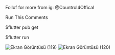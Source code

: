 Follof for more from ig: @Countrol4Offical

Run This Comments

$flutter pub get

$flutter run


![Ekran Görüntüsü (119)](https://user-images.githubusercontent.com/47148545/145720401-25fd270c-2261-4904-b9ac-cc5464092ebd.png)
![Ekran Görüntüsü (120)](https://user-images.githubusercontent.com/47148545/145720407-978185bd-2536-4aab-89f8-5b70a583d480.png)
